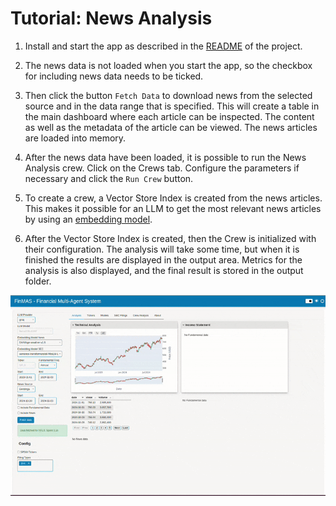 # Tutorial: News Analysis

1. Install and start the app as described in the [README](https://github.com/ivarurdalen/finmas) of the project.

2. The news data is not loaded when you start the app, so the checkbox
   for including news data needs to be ticked.

3. Then click the button `Fetch Data` to download news from the selected source and in the data
   range that is specified. This will create a table in the main dashboard where each article
   can be inspected. The content as well as the metadata of the article can be viewed.
   The news articles are loaded into memory.

4. After the news data have been loaded, it is possible to run the News Analysis crew.
   Click on the Crews tab. Configure the parameters if necessary and click the `Run Crew` button.

5. To create a crew, a Vector Store Index is created from the news articles.
   This makes it possible for an LLM to get the most relevant news articles by using
   an [embedding model](../components/embedding_models.md).

6. After the Vector Store Index is created, then the Crew is initialized with their
   configuration. The analysis will take some time, but when it is finished the
   results are displayed in the output area. Metrics for the analysis is also displayed, and
   the final result is stored in the output folder.

![FinMAS News Analysis](../assets/gif/news.gif)
